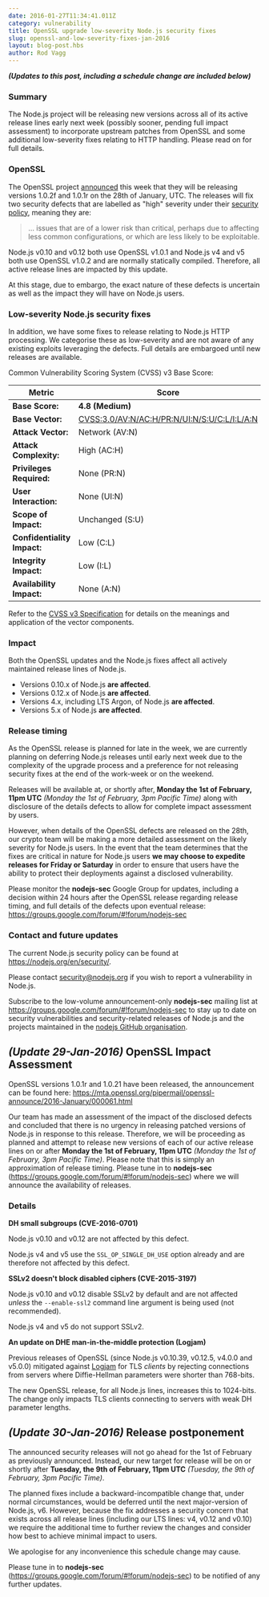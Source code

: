 ```yaml
---
date: 2016-01-27T11:34:41.011Z
category: vulnerability
title: OpenSSL upgrade low-severity Node.js security fixes
slug: openssl-and-low-severity-fixes-jan-2016
layout: blog-post.hbs
author: Rod Vagg
---
```


***(Updates to this post, including a schedule change are included below)***

### Summary

The Node.js project will be releasing new versions across all of its active release lines early next week (possibly sooner, pending full impact assessment) to incorporate upstream patches from OpenSSL and some additional low-severity fixes relating to HTTP handling. Please read on for full details.

### OpenSSL

The OpenSSL project [announced](https://mta.openssl.org/pipermail/openssl-announce/2016-January/000058.html) this week that they will be releasing versions 1.0.2f and 1.0.1r on the 28th of January, UTC. The releases will fix two security defects that are labelled as "high" severity under their [security policy](https://www.openssl.org/policies/secpolicy.html), meaning they are:

> ... issues that are of a lower risk than critical, perhaps due to affecting less common configurations, or which are less likely to be exploitable.

Node.js v0.10 and v0.12 both use OpenSSL v1.0.1 and Node.js v4 and v5 both use OpenSSL v1.0.2 and are normally statically compiled. Therefore, all active release lines are impacted by this update.

At this stage, due to embargo, the exact nature of these defects is uncertain as well as the impact they will have on Node.js users.

### Low-severity Node.js security fixes

In addition, we have some fixes to release relating to Node.js HTTP processing. We categorise these as low-severity and are not aware of any existing exploits leveraging the defects. Full details are embargoed until new releases are available.

Common Vulnerability Scoring System (CVSS) v3 Base Score:

| Metric                      | Score                      |
|-----------------------------|----------------------------|
| **Base Score:**             | **4.8 (Medium)**           |
| **Base Vector:**            | [CVSS:3.0/AV:N/AC:H/PR:N/UI:N/S:U/C:L/I:L/A:N](https://www.first.org/cvss/calculator/3.0#CVSS:3.0/AV:N/AC:H/PR:N/UI:N/S:U/C:L/I:L/A:N)
| **Attack Vector:**          | Network (AV:N)             |
| **Attack Complexity:**      | High (AC:H)                |
| **Privileges Required:**    | None (PR:N)                |
| **User Interaction:**       | None (UI:N)                |
| **Scope of Impact:**        | Unchanged (S:U)            |
| **Confidentiality Impact:** | Low (C:L)                  |
| **Integrity Impact:**       | Low (I:L)                  |
| **Availability Impact:**    | None (A:N)                 |

Refer to the [CVSS v3 Specification](https://www.first.org/cvss/specification-document) for details on the meanings and application of the vector components.

### Impact

Both the OpenSSL updates and the Node.js fixes affect all actively maintained release lines of Node.js.

* Versions 0.10.x of Node.js **are affected**.
* Versions 0.12.x of Node.js **are affected**.
* Versions 4.x, including LTS Argon, of Node.js **are affected**.
* Versions 5.x of Node.js **are affected**.

### Release timing

As the OpenSSL release is planned for late in the week, we are currently planning on deferring Node.js releases until early next week due to the complexity of the upgrade process and a preference for not releasing security fixes at the end of the work-week or on the weekend.

Releases will be available at, or shortly after, **Monday the 1st of February, 11pm UTC** _(Monday the 1st of February, 3pm Pacific Time)_ along with disclosure of the details defects to allow for complete impact assessment by users.

However, when details of the OpenSSL defects are released on the 28th, our crypto team will be making a more detailed assessment on the likely severity for Node.js users. In the event that the team determines that the fixes are critical in nature for Node.js users **we may choose to expedite releases for Friday or Saturday** in order to ensure that users have the ability to protect their deployments against a disclosed vulnerability.

Please monitor the **nodejs-sec** Google Group for updates, including a decision within 24 hours after the OpenSSL release regarding release timing, and full details of the defects upon eventual release: https://groups.google.com/forum/#!forum/nodejs-sec

### Contact and future updates

The current Node.js security policy can be found at <https://nodejs.org/en/security/>.

Please contact [security@nodejs.org](mailto:security@nodejs.org) if you wish to report a vulnerability in Node.js.

Subscribe to the low-volume announcement-only **nodejs-sec** mailing list at https://groups.google.com/forum/#!forum/nodejs-sec to stay up to date on security vulnerabilities and security-related releases of Node.js and the projects maintained in the [nodejs GitHub organisation](https://github.com/nodejs).

## _(Update 29-Jan-2016)_ OpenSSL Impact Assessment

OpenSSL versions 1.0.1r and 1.0.21 have been released, the announcement can be found here: https://mta.openssl.org/pipermail/openssl-announce/2016-January/000061.html

Our team has made an assessment of the impact of the disclosed defects and concluded that there is no urgency in releasing patched versions of Node.js in response to this release. Therefore, we will be proceeding as planned and attempt to release new versions of each of our active release lines on or after
**Monday the 1st of February, 11pm UTC** _(Monday the 1st of February, 3pm Pacific Time)_. Please note that this is simply an approximation of release timing. Please tune in to **nodejs-sec** (https://groups.google.com/forum/#!forum/nodejs-sec) where we will announce the availability of releases.

### Details

**DH small subgroups (CVE-2016-0701)**

Node.js v0.10 and v0.12 are not affected by this defect.

Node.js v4 and v5 use the `SSL_OP_SINGLE_DH_USE` option already and are therefore not affected by this defect.

**SSLv2 doesn't block disabled ciphers (CVE-2015-3197)**

Node.js v0.10 and v0.12 disable SSLv2 by default and are not affected _unless_ the `--enable-ssl2` command line argument is being used (not recommended).

Node.js v4 and v5 do not support SSLv2.

**An update on DHE man-in-the-middle protection (Logjam)**

Previous releases of OpenSSL (since Node.js v0.10.39, v0.12.5, v4.0.0 and v5.0.0) mitigated against [Logjam](https://en.wikipedia.org/wiki/Logjam_%28computer_security%29) for TLS _clients_ by rejecting connections from servers where Diffie-Hellman parameters were shorter than 768-bits.

The new OpenSSL release, for all Node.js lines, increases this to 1024-bits. The change only impacts TLS clients connecting to servers with weak DH parameter lengths.

<a name="_-update-29-jan-2016-_-openssl-impact-assessment"></a>

## _(Update 30-Jan-2016)_ Release postponement

The announced security releases will not go ahead for the 1st of February as previously announced. Instead, our new target for release will be on or shortly after **Tuesday, the 9th of February, 11pm UTC** _(Tuesday, the 9th of February, 3pm Pacific Time)_.

The planned fixes include a backward-incompatible change that, under normal circumstances, would be deferred until the next major-version of Node.js, v6. However, because the fix addresses a security concern that exists across all release lines (including our LTS lines: v4, v0.12 and v0.10) we require the additional time to further review the changes and consider how best to achieve minimal impact to users.

We apologise for any inconvenience this schedule change may cause.

Please tune in to **nodejs-sec** (https://groups.google.com/forum/#!forum/nodejs-sec) to be notified of any further updates.
